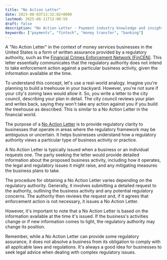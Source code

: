 ```yaml
---
title: "No Action Letter"
date: 2023-08-03T13:32:02+0000
lastmod: 2025-08-11T12:00:59
draft: false
description: "No Action Letter - Payment industry knowledge and insights"
keywords: ["payments", "fintech", "money transfer", "banking"]
---
```


A "No Action Letter" in the context of money services businesses in the United States is a form of written assurance provided by a regulatory authority, such as the [Financial Crimes Enforcement Network (FinCEN)](https://faisalkhanllc.xyz/resources/payments-wiki/f/financial-crimes-enforcement-network-fincen/). This letter essentially communicates that the regulatory authority does not intend to take enforcement action against a particular business activity, given the information available at the time.

To understand this concept, let's use a real-world analogy. Imagine you're planning to build a treehouse in your backyard. However, you're not sure if your city's zoning laws would allow it. So, you write a letter to the city council, describing your plan in detail. The city council reviews your plan and writes back, saying they won't take any action against you if you build the treehouse as described. This is similar to a No Action Letter in the financial world.

The purpose of a [No Action Letter](https://faisalkhanllc.xyz/resources/payments-wiki/n/no-action-letter/) is to provide regulatory clarity to businesses that operate in areas where the regulatory framework may be ambiguous or uncertain. It helps businesses understand how a regulatory authority views a particular type of business activity or practice.

A No Action Letter is typically issued when a business or an individual requests one. The party seeking the letter would provide detailed information about the proposed business activity, including how it operates, the legal and regulatory issues it might raise, and any mitigating measures the business plans to take.

The procedure for obtaining a No Action Letter varies depending on the regulatory authority. Generally, it involves submitting a detailed request to the authority, outlining the business activity and any potential regulatory concerns. The authority then reviews the request and, if it agrees that enforcement action is not necessary, it issues a No Action Letter.

However, it's important to note that a No Action Letter is based on the information available at the time it's issued. If the business's activities change or if new information comes to light, the regulatory authority may change its position.

Remember, while a No Action Letter can provide some regulatory assurance, it does not absolve a business from its obligation to comply with all applicable laws and regulations. It's always a good idea for businesses to seek legal advice when dealing with complex regulatory issues.
